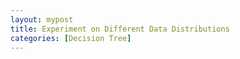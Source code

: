 ```yaml
---
layout: mypost
title: Experiment on Different Data Distributions
categories: [Decision Tree]
---
```

